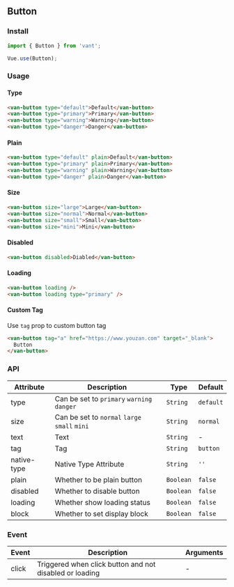 ## Button

### Install
``` javascript
import { Button } from 'vant';

Vue.use(Button);
```

### Usage

#### Type

```html
<van-button type="default">Default</van-button>
<van-button type="primary">Primary</van-button>
<van-button type="warning">Warning</van-button>
<van-button type="danger">Danger</van-button>
```

#### Plain

```html
<van-button type="default" plain>Default</van-button>
<van-button type="primary" plain>Primary</van-button>
<van-button type="warning" plain>Warning</van-button>
<van-button type="danger" plain>Danger</van-button>
```

#### Size

```html 
<van-button size="large">Large</van-button>
<van-button size="normal">Normal</van-button>
<van-button size="small">Small</van-button>
<van-button size="mini">Mini</van-button>
```

#### Disabled

```html
<van-button disabled>Diabled</van-button>
```

#### Loading

```html 
<van-button loading />
<van-button loading type="primary" />
```

#### Custom Tag
Use `tag` prop to custom button tag

```html 
<van-button tag="a" href="https://www.youzan.com" target="_blank">
  Button
</van-button>
```

### API

| Attribute | Description | Type | Default |
|-----------|-----------|-----------|-------------|
| type | Can be set to `primary` `warning` `danger` | `String` | `default` |
| size | Can be set to `normal` `large` `small` `mini` | `String` | `normal` |
| text | Text | `String` | - |
| tag | Tag | `String` | `button` |
| native-type | Native Type Attribute | `String` | `''` |
| plain | Whether to be plain button | `Boolean` | `false` |
| disabled | Whether to disable button | `Boolean` | `false` |
| loading | Whether show loading status | `Boolean` | `false` |
| block | Whether to set display block | `Boolean` | `false` |

### Event

| Event | Description | Arguments |
|-----------|-----------|-----------|
| click | Triggered when click button and not disabled or loading | - |
